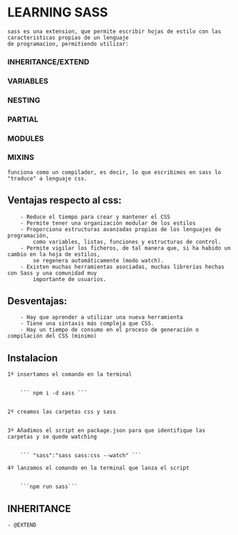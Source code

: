 # LEARNING SASS

    sass es una extension, que permite escribir hojas de estilo con las caracteristicas propias de un lenguaje
    de programacion, permitiendo utilizar:

### INHERITANCE/EXTEND

### VARIABLES

### NESTING

### PARTIAL

### MODULES

### MIXINS

    funciona como un compilador, es decir, lo que escribimos en sass lo "traduce" a lenguaje css.

## Ventajas respecto al css:

    	- Reduce el tiempo para crear y mantener el CSS
    	- Permite tener una organización modular de los estilos
    	- Proporciona estructuras avanzadas propias de los lenguajes de programación,
    		como variables, listas, funciones y estructuras de control.
    	- Permite vigilar los ficheros, de tal manera que, si ha habido un cambio en la hoja de estilos,
    		se regenera automáticamente (modo watch).
    	- Existen muchas herramientas asociadas, muchas librerías hechas con Sass y una comunidad muy
    		importante de usuarios.

## Desventajas:

    	- Hay que aprender a utilizar una nueva herramienta
    	- Tiene una sintaxis más compleja que CSS.
    	- Hay un tiempo de consumo en el proceso de generación o compilación del CSS (minimo)

## Instalacion

    1º insertamos el comando en la terminal


    	``` npm i -d sass ```


    2º creamos las carpetas css y sass


    3º Añadimos el script en package.json para que identifique las carpetas y se quede watching


    	``` "sass":"sass sass:css --watch" ```

    4º lanzamos el comando en la terminal que lanza el script


    	```npm run sass```

## INHERITANCE

    - @EXTEND

